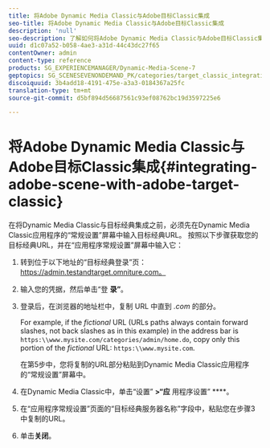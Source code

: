 ```yaml
---
title: 将Adobe Dynamic Media Classic与Adobe目标Classic集成
seo-title: 将Adobe Dynamic Media Classic与Adobe目标Classic集成
description: 'null'
seo-description: 了解如何将Adobe Dynamic Media Classic与Adobe目标Classic集成。
uuid: d1c07a52-b058-4ae3-a31d-44c43dc27f65
contentOwner: admin
content-type: reference
products: SG_EXPERIENCEMANAGER/Dynamic-Media-Scene-7
geptopics: SG_SCENESEVENONDEMAND_PK/categories/target_classic_integration
discoiquuid: 3b4add18-4191-475e-a3a3-0184367a25fc
translation-type: tm+mt
source-git-commit: d5bf894d56687561c93ef08762bc19d3597225e6

---
```



# 将Adobe Dynamic Media Classic与Adobe目标Classic集成{#integrating-adobe-scene-with-adobe-target-classic}

在将Dynamic Media Classic与目标经典集成之前，必须先在Dynamic Media Classic应用程序的“常规设置”屏幕中输入目标经典URL。 按照以下步骤获取您的目标经典URL，并在“应用程序常规设置”屏幕中输入它：

1. 转到位于以下地址的“目标经典登录”页：https://admin.testandtarget.omniture.com。
1. 输入您的凭据，然后单击“登 **录”**。
1. 登录后，在浏览器的地址栏中，复制 URL 中直到 *.com* 的部分。

   For example, if the *fictional* URL (URLs paths always contain forward slashes, not back slashes as in this example) in the address bar is `https:\\www.mysite.com/categories/admin/home.do`, copy only this portion of the *fictional* URL: `https:\\www.mysite.com`.

   在第5步中，您将复制的URL部分粘贴到Dynamic Media Classic应用程序的“常规设置”屏幕中。

1. 在Dynamic Media Classic中，单击“设置” **>“应** 用程序设置” ****。
1. 在“应用程序常规设置”页面的“目标经典服务器名称”字段中，粘贴您在步骤3中复制的URL。
1. 单击&#x200B;**关闭**。

